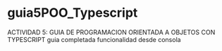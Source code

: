 # guia5POO_Typescript
ACTIVIDAD 5: GUIA DE PROGRAMACION ORIENTADA A OBJETOS CON TYPESCRIPT
guia completada funcionalidad desde consola
